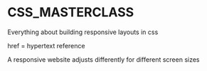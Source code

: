 # CSS_MASTERCLASS
Everything about building responsive layouts in css

href = hypertext reference

A responsive website adjusts differently for different screen sizes